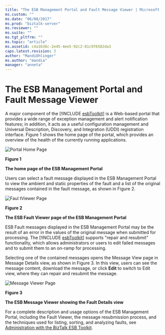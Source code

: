 ```yaml
---
title: "The ESB Management Portal and Fault Message Viewer | Microsoft Docs"
ms.custom: ""
ms.date: "06/08/2017"
ms.prod: "biztalk-server"
ms.reviewer: ""
ms.suite: ""
ms.tgt_pltfrm: ""
ms.topic: "article"
ms.assetid: c4a1636c-2e45-4ee5-92c2-81c976582da3
caps.latest.revision: 3
author: "MandiOhlinger"
ms.author: "mandia"
manager: "anneta"
---
```

# The ESB Management Portal and Fault Message Viewer
A major component of the [!INCLUDE [esbToolkit](../includes/esbtoolkit-md.md)] is a Web-based portal that provides a wide range of exception management and alert notification features; in addition, it acts as a useful configuration management and Universal Description, Discovery, and Integration (UDDI) registration interface. Figure 1 shows the home page of the portal, which provides an overview of the health of the currently running applications.  
  
 ![Portal Home Page](../esb-toolkit/media/portalhomepage.gif "PortalHomePage")  
  
 **Figure 1**  
  
 **The home page of the ESB Management Portal**  
  
 Users can select a fault message displayed in the ESB Management Portal to view the ambient and static properties of the fault and a list of the original messages contained in the fault message, as shown in Figure 2.  
  
 ![Faul tViewer Page](../esb-toolkit/media/ch4-faultviewerpage.gif "Ch4-FaultViewerPage")  
  
 **Figure 2**  
  
 **The ESB Fault Viewer page of the ESB Management Portal**  
  
 ESB Fault messages displayed in the ESB Management Portal may be the result of an error in the values of the original message when submitted for processing. The [!INCLUDE [esbToolkit](../includes/esbtoolkit-md.md)] supports "repair and resubmit" functionality, which allows administrators or users to edit failed messages and to submit them to an on-ramp for processing.  
  
 Selecting one of the contained messages opens the Message View page in Message Details view, as shown in Figure 3. In this view, users can see the message content, download the message, or click **Edit** to switch to Edit view, where they can repair and resubmit the message.  
  
 ![Message Viewer Page](../esb-toolkit/media/ch4-messageviewerpage.gif "Ch4-MessageViewerPage")  
  
 **Figure 3**  
  
 **The ESB Message Viewer showing the Fault Details view**  
  
 For a complete description and usage options of the ESB Management Portal, including the Fault Viewer, the message resubmission process, and the techniques used for listing, sorting, and analyzing faults, see [Administration with the BizTalk ESB Toolkit](../esb-toolkit/administration-with-the-biztalk-esb-toolkit.md).